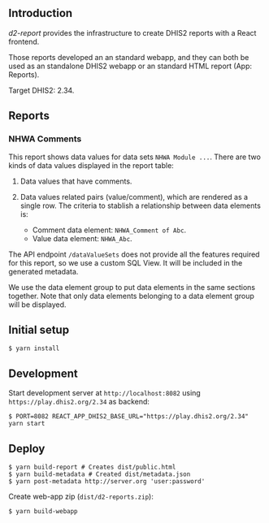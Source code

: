 ## Introduction

_d2-report_ provides the infrastructure to create DHIS2 reports with a React frontend.

Those reports developed an an standard webapp, and they can both be used as an standalone DHIS2 webapp or an standard HTML report (App: Reports).

Target DHIS2: 2.34.

## Reports

### NHWA Comments

This report shows data values for data sets `NHWA Module ...`. There are two kinds of data values displayed in the report table:

1. Data values that have comments.
2. Data values related pairs (value/comment), which are rendered as a single row. The criteria to stablish a relationship between data elements is:

    - Comment data element: `NHWA_Comment of Abc`.
    - Value data element: `NHWA_Abc`.

The API endpoint `/dataValueSets` does not provide all the features required for this report, so we use a custom SQL View. It will be included in the generated metadata.

We use the data element group to put data elements in the same sections together. Note that only data elements belonging to a data element group will be displayed.

## Initial setup

```
$ yarn install
```

## Development

Start development server at `http://localhost:8082` using `https://play.dhis2.org/2.34` as backend:

```
$ PORT=8082 REACT_APP_DHIS2_BASE_URL="https://play.dhis2.org/2.34" yarn start
```

## Deploy

```
$ yarn build-report # Creates dist/public.html
$ yarn build-metadata # Created dist/metadata.json
$ yarn post-metadata http://server.org 'user:password'
```

Create web-app zip (`dist/d2-reports.zip`):

```
$ yarn build-webapp
```
